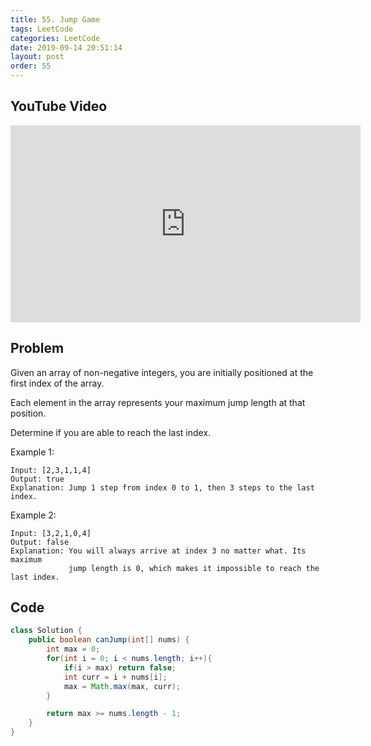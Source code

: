 ```yaml
---
title: 55. Jump Game
tags: LeetCode
categories: LeetCode
date: 2019-09-14 20:51:14
layout: post
order: 55
---
```


## YouTube Video

<iframe width="560" height="315" src="https://www.youtube.com/embed/oi3L2OAeU8M" frameborder="0" allow="accelerometer; autoplay; encrypted-media; gyroscope; picture-in-picture" allowfullscreen></iframe>

## Problem

Given an array of non-negative integers, you are initially positioned at the first index of the array.

Each element in the array represents your maximum jump length at that position.

Determine if you are able to reach the last index.

Example 1:

```
Input: [2,3,1,1,4]
Output: true
Explanation: Jump 1 step from index 0 to 1, then 3 steps to the last index.
```

Example 2:

```
Input: [3,2,1,0,4]
Output: false
Explanation: You will always arrive at index 3 no matter what. Its maximum
             jump length is 0, which makes it impossible to reach the last index.
```

## Code

```java
class Solution {
    public boolean canJump(int[] nums) {
        int max = 0;
        for(int i = 0; i < nums.length; i++){
            if(i > max) return false;
            int curr = i + nums[i];
            max = Math.max(max, curr);
        }

        return max >= nums.length - 1;
    }
}
```
